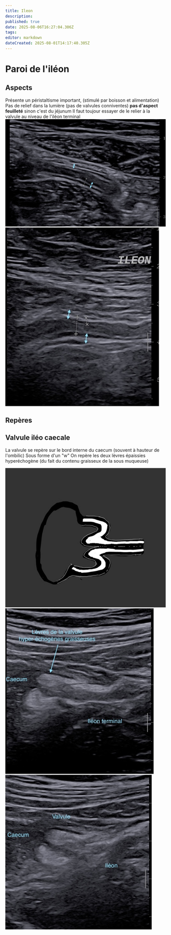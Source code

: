 ```yaml
---
title: Ileon
description: 
published: true
date: 2025-08-06T16:27:04.306Z
tags: 
editor: markdown
dateCreated: 2025-08-01T14:17:40.305Z
---
```


# Paroi de l'iléon
## Aspects
Présente un péristaltisme important, (stimulé par boisson et alimentation) 
Pas de relief dans la lumière (pas de valvules conniventes) **pas d'aspect feuilleté** sinon c'est du jéjunum
Il faut toujour essayer de le relier à la valvule au niveau de l'iléon terminal
![ileon_nl.jpg](/anatomie_typique/ileon_nl.jpg)
![ileon03_.jpg](/anatomie_typique/ileon03_.jpg)
## Repères
## Valvule iléo caecale
La valvule se repère sur le bord interne du caecum (souvent à hauteur de l'ombilic)
Sous forme d'un "w"
On repère les deux lèvres épaissies hyperéchogène (du fait du contenu graisseux de la sous muqueuse)

![valvule_dessin.jpg](/schemas/valvule_dessin.jpg)
![valvule1.jpg](/anatomie_typique/valvule1.jpg)
![valvule2.jpg](/anatomie_typique/valvule2.jpg)